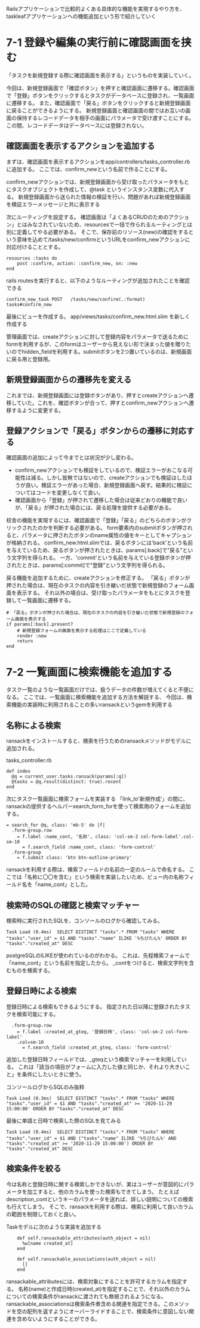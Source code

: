 Railsアプリケーションで比較的よくある具体的な機能を実現するやり方を、taskleafアプリケーションへの機能追加という形で紹介していく

# 7-1 登録や編集の実行前に確認画面を挟む
「タスクを新規登録する際に確認画面を表示する」というものを実装していく。

今回は、新規登録画面で「確認ボタン」を押すと確認画面に遷移する。確認画面で「登録」ボタンをクリックするとタスクがデータベースに登録され、一覧画面に遷移する。
また、確認画面で「戻る」ボタンをクリックすると新規登録画面に戻ることができるようにする。
新規登録画面と確認画面の間ではお互いの画面の保持するレコードデータを相手の画面にパラメータで受け渡すことにする。この間、レコードデータはデータベースには登録されない。

## 確認画面を表示するアクションを追加する
まずは、確認画面を表示するアクションをapp/controllers/tasks_controller.rbに追加する。
ここでは、confirm_newという名前で作ることにする。

 confirm_newアクションでは、新規登録画面から受け取ったパラメータをもとにタスクオブジェクトを作成して、@task というインスタンス変数に代入する。
 新規登録画面から送られた情報の検証を行い、問題があれば新規登録画面を検証エラーメッセージと共に表示する

次にルーティングを設定する。
確認画面は「よくあるCRUDのためのアクション」とはみなされていないため、resourcesで一括で作られるルーティングとは別に定義してやる必要がある。
そこで、保存前のリソース(new)の確認をするという意味を込めて/tasks/new/confirmというURLをconfirm_newアクションに対応付けることとする。

```
resources :tasks do
    post :confirm, action: :confirm_new, on: :new
end
```

rails routesを実行すると、以下のようなルーティングが追加されたことを確認できる

```
confirm_new_task POST   /tasks/new/confirm(.:format)                                                             tasks#confirm_new
```

最後にビューを作成する。
app/views/tasks/confirm_new.html.slim を新しく作成する

管理画面では、createアクションに対して登録内容をパラメータで送るためにformを利用するが、このformはユーザーから見えない形で決まった値を贈りたいのでhidden_fieldを利用する。submitボタンを2つ置いているのは、新規画面に戻る用と登録用。

## 新規登録画面からの遷移先を変える
これまでは、新規登録画面には登録ボタンがあり、押すとcreateアクションへ遷移していた。これを、確認ボタンが合って、押すとconfirm_newアクションへ遷移するように変更する。

## 登録アクションで「戻る」ボタンからの遷移に対応する
確認画面の追加によって今までとは状況が少し変わる。

- confirm_newアクションでも検証をしているので、検証エラーがおこなる可能性は減る。しかし皆無ではないので、createアクションでも検証はしたほうが良い。検証エラーがあった場合、新規登録画面へ戻す。結果的に検証についてはコードを変更しなくて良い。
- 確認画面から「登録」が押されて遷移した場合は従来どおりの機能で良いが、「戻る」が押された場合には、戻る処理を提供する必要がある。

校舎の機能を実現するには、確認画面で「登録」「戻る」のどちらのボタンがクリックされたのかを判断する必要がある。
form要素内のsubmitボタンが押されると、パラメータに押されたボタンのname属性の値をキーとしてキャプションが格納される。
confirm_new.html.slimでは、戻るボタンには'back'という名前を与えているため、戻るボタンが押されたときは、params[:back]で"戻る"という文字列を得られる。
一方、'commit'という名前を与えている登録ボタンが押されたときは、params[:commit]で"登録"という文字列を得られる。

戻る機能を追加するために、createアクションを修正する。
「戻る」ボタンが押された場合は、現在のタスクの内容を引き継いだ状態で新規登録のフォーム画面を表示する。
それ以外の場合は、受け取ったパラメータをもとにタスクを登録して一覧画面に遷移する。


```
# 「戻る」ボタンが押された場合は、現在のタスクの内容を引き継いだ状態で新規登録のフォーム画面を表示する
if params[:back].present?
    # 新規登録フォームの画面を表示する処理はここで定義している
    render :new
    return
end
```
# 7-2 一覧画面に検索機能を追加する
タスク一覧のような一覧画面だけでは、扱うデータの件数が増えてくると不便になる。
ここでは、一覧画面に検索機能を追加する方法を解説する、
今回は、検索機能の実装時に利用されることの多いransackというgemを利用する

## 名称による検索
ransackをインストールすると、検索を行うためのransackメソッドがモデルに追加される。

tasks_controller.rb
```
def index
  @q = current_user.tasks.ransack(params[:q])
  @tasks = @q.result(distinct: true).recent
end
```

次にタスク一覧画面に検索フォームを実装する
「link_to'新規作成'」の間に、ransackの提供するヘルパーsearch_form_forを使って検索用のフォームを追加する。

```
= search_for @q, class: 'mb-5' do |f|
  .form-group.row
    = f.label :name_cont, '名称', class: 'col-sm-2 col-form-label'.col-sm-10
      = f.search_field :name_cont, class: 'form-control'
  .form-group
    = f.submit class: 'btn btn-outline-primary'
```

ransackを利用する際は、検索フィールドの名前の一定のルールで命名する。
ここでは「名称に〇〇を含む」という検索を実装したいため、ビュー内の名称フィールド名を「name_cont」とした。


## 検索時のSQLの確認と検索マッチャー
検索時に実行されたSQLを、コンソールのログから確認してみる。

```
Task Load (0.4ms)  SELECT DISTINCT "tasks".* FROM "tasks" WHERE "tasks"."user_id" = $1 AND "tasks"."name" ILIKE '%ちびたん%' ORDER BY "tasks"."created_at" DESC
```

postgreSQLのILIKEが使われているのがわかる。
これは、先程検索フォームで「name_cont」という名前を指定したから。
_contをつけると、検索文字列を含むものを検索する。

## 登録日時による検索
登録日時による検索もできるようにする。
指定された日以降に登録されたタスクを検索可能にする。

```
  .form-group.row
    = f.label :created_at_gteq, '登録日時', class: 'col-sm-2 col-form-label'
    .col=sm-10
      = f.search_field :created_at_gteq, class: 'form-control'
```

追加した登録日時フィールドでは、_gteqという検索マッチャーを利用している。
これは「該当の項目がフォームに入力した値と同じか、それより大きいこと」を条件にしたいときに使う。

コンソールログからSQLのみ抜粋

```
Task Load (0.3ms)  SELECT DISTINCT "tasks".* FROM "tasks" WHERE "tasks"."user_id" = $1 AND "tasks"."created_at" >= '2020-11-29 15:00:00' ORDER BY "tasks"."created_at" DESC
```

最後に単語と日時で検索した際のSQLを見てみる

```
Task Load (0.4ms)  SELECT DISTINCT "tasks".* FROM "tasks" WHERE "tasks"."user_id" = $1 AND ("tasks"."name" ILIKE '%ちびたん%' AND "tasks"."created_at" >= '2020-11-29 15:00:00') ORDER BY "tasks"."created_at" DESC
```

## 検索条件を絞る
今は名称と登録日時に関する検索しかできないが、実はユーザーが意図的にパラメータを加工すると、他のカラムを使った検索もできてしまう。
たとえばdescription_contというキーのパラメータを送れば、詳しい説明についての検索も行えてしまう。
そこで、ransackを利用する際は、検索に利用して良いカラムの範囲を制限しておくと良い。

Taskモデルに次のような実装を追加する
```
    def self.ransackable_attributes(auth_object = nil)
      %w[name created_at]
    end

    def self.ransackable_associations(auth_object = nil)
      []
    end
```

ransackable_attributesには、検索対象にすることを許可するカラムを指定する。
名称(name)と作成日時(created_at)を指定することで、それ以外のカラムについての検索条件がransackに渡されても無視されるようになる。
ransackable_associationsは検索条件煮含める関連を指定できる。このメソッドを空の配列を返すようにオーバーライドすることで、検索条件に意図しない関連を含めないようにすることができる。
